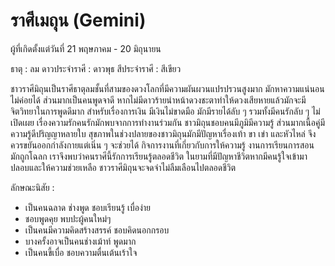 # ราศีเมถุน (Gemini)

ผู้ที่เกิดตั้งแต่วันที่ 21 พฤษภาคม - 20 มิถุนายน

ธาตุ : ลม
ดาวประจำราศี : ดาวพุธ
สีประจำราศี : สีเขียว

ชาวราศีมิถุนเป็นราศีธาตุลมชั้นที่สามของดวงโลกที่มีความผันผวนแปรปรวนสูงมาก มักหาความแน่นอนไม่ค่อยได้ ส่วนมากเป็นคนพูดจาดี หากไม่มีดาวร้ายนำหน้าดวงชะตาทำให้ดวงเสียหายแล้วมักจะมีจิตวิทยาในการพูดดีมาก สำหรับเรื่องการเงิน มีเงินไม่ขาดมือ มักมีรายได้ลับ ๆ รวมทั้งมีคนรักลับ ๆ ไม่เปิดเผย เรื่องความรักคนรักมักพบจากการทำงานร่วมกัน ชาวมิถุนชอบคนมีภูมิมีความรู้ ส่วนมากเนื้อคู่มีความรู้ดีปริญญาหลายใบ สุขภาพในช่วงปลายของชาวมิถุนมักมีปัญหาเรื่องเท้า ขา เข่า และหัวไหล่ จึงควรขยันออกกำลังกายแต่เนิ่น ๆ จะช่วยได้ กิจการงานที่เกี่ยวกับการให้ความรู้ งานการเรียนการสอน มักถูกโฉลก เราจึงพบว่าคนราศีนี้รักการเรียนรู้ตลอดชีวิต ในยามที่มีปัญหาชีวิตหากมีคนรู้ใจเข้ามาปลอบและให้ความช่วยเหลือ ชาวราศีมิถุนจะจดจำไม่ลืมเลือนไปตลอดชีวิต

ลักษณะนิสัย :

- เป็นคนฉลาด ช่างพูด ชอบเรียนรู้ เบื่อง่าย
- ชอบพูดคุย พบปะผู้คนใหม่ๆ
- เป็นคนมีความคิดสร้างสรรค์ ชอบคิดนอกกรอบ
- บางครั้งอาจเป็นคนช่างเม้าท์ พูดมาก
- เป็นคนขี้เบื่อ ชอบความตื่นเต้นเร้าใจ
